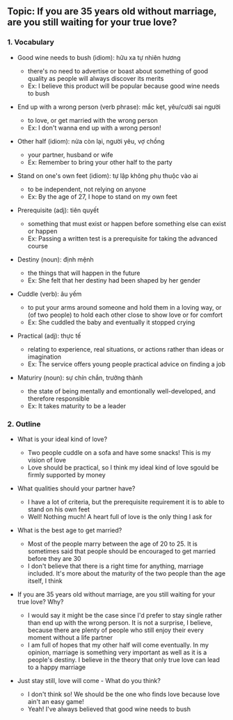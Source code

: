 ## Topic: If you are 35 years old without marriage, are you still waiting for your true love?

### 1. Vocabulary
- Good wine needs to bush (idiom): hữu xa tự nhiên hương
  + there's no need to advertise or boast about something of good quality as people will always discover its merits
  + Ex: I believe this product will be popular because good wine needs to bush

- End up with a wrong person (verb phrase): mắc kẹt, yêu/cưới sai người
  + to love, or get married with the wrong person
  + Ex: I don't wanna end up with a wrong person!

- Other half (idiom): nửa còn lại, người yêu, vợ chồng
  + your partner, husband or wife
  + Ex: Remember to bring your other half to the party

- Stand on one's own feet (idiom): tự lập không phụ thuộc vào ai
  + to be independent, not relying on anyone
  + Ex: By the age of 27, I hope to stand on my own feet

- Prerequisite (adj): tiên quyết
  + something that must exist or happen before something else can exist or happen
  + Ex: Passing a written test is a prerequisite for taking the advanced course

- Destiny (noun): định mệnh
  + the things that will happen in the future
  + Ex: She felt that her destiny had been shaped by her gender

- Cuddle (verb): âu yếm
  + to put your arms around someone and hold them in a loving way, or (of two people) to hold each other close to show love or for comfort
  + Ex: She cuddled the baby and eventually it stopped crying

- Practical (adj): thực tế
  + relating to experience, real situations, or actions rather than ideas or imagination
  + Ex: The service offers young people practical advice on finding a job

- Maturiry (noun): sự chín chắn, trưởng thành
  + the state of being mentally and emontionally well-developed, and therefore responsible
  + Ex: It takes maturity to be a leader

### 2. Outline
- What is your ideal kind of love?
  + Two people cuddle on a sofa and have some snacks! This is my vision of love
  + Love should be practical, so I think my ideal kind of love sgould be firmly supported by money

- What qualities should your partner have?
  + I have a lot of criteria, but the prerequisite requirement it is to able to stand on his own feet
  + Well! Nothing much! A heart full of love is the only thing I ask for

- What is the best age to get married?
  + Most of the people marry between the age of 20 to 25. It is sometimes said that people should be encouraged to get married before they are 30
  + I don't believe that there is a right time for anything, marriage included. It's more about the maturity of the two people than the age itself, I think

- If you are 35 years old without marriage, are you still waiting for your true love? Why?
  + I would say it might be the case since I'd prefer to stay single rather than end up with the wrong person. It is not a surprise, I believe, because there are plenty of people who still enjoy their every moment without a life partner
  + I am full of hopes that my other half will come eventually. In my opinion, marriage is something very important as well as it is a people's destiny. I believe in the theory that only true love can lead to a happy marriage

- Just stay still, love will come - What do you think?
  + I don't think so! We should be the one who finds love because love ain't an easy game!
  + Yeah! I've always believed that good wine needs to bush 